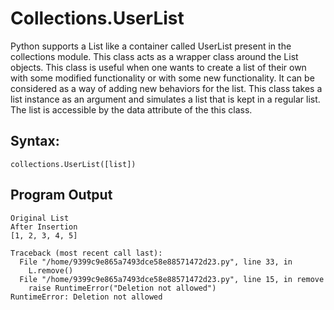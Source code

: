 # Collections.UserList
Python supports a List like a container called UserList present in the collections module. This class acts as a wrapper class around the List objects. This class is useful when one wants to create a list of their own with some modified functionality or with some new functionality. It can be considered as a way of adding new behaviors for the list. This class takes a list instance as an argument and simulates a list that is kept in a regular list. The list is accessible by the data attribute of the this class.

## Syntax:
```
collections.UserList([list])
```

## Program Output
```
Original List
After Insertion
[1, 2, 3, 4, 5]
```
```
Traceback (most recent call last):
  File "/home/9399c9e865a7493dce58e88571472d23.py", line 33, in 
    L.remove()
  File "/home/9399c9e865a7493dce58e88571472d23.py", line 15, in remove
    raise RuntimeError("Deletion not allowed")
RuntimeError: Deletion not allowed
```
